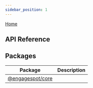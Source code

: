 ```yaml
---
sidebar_position: 1
---
```


[Home](./index.md)

## API Reference

## Packages

| Package                       | Description |
| ----------------------------- | ----------- |
| [@engagespot/core](./core.md) |             |
